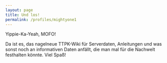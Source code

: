 ```yaml
---
layout: page
title: Und los!
permalink: /profiles/mightyone1
---
```


Yippie-Ka-Yeah, MOFO!

Da ist es, das nagelneue TTPK-Wiki für Serverdaten, Anleitungen und was sonst noch an informativen Daten anfällt, die man mal für die Nachwelt festhalten könnte. Viel Spaß!